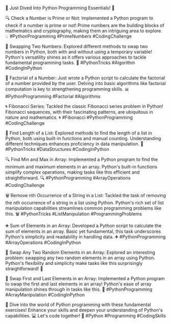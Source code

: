 🚀 Just Dived Into Python Programming Essentials! 🐍

🔍 Check a Number is Prime or Not:
Implemented a Python program to check if a number is prime or not! Prime numbers are the building blocks of mathematics and cryptography, making them an intriguing area to explore. 💡 #PythonProgramming #PrimeNumbers #CodingChallenge

🔄 Swapping Two Numbers:
Explored different methods to swap two numbers in Python, both with and without using a temporary variable! Python's versatility shines as it offers various approaches to tackle fundamental programming tasks. 🔄 #PythonTricks #Algorithm #CodingInPython

🧮 Factorial of a Number:
Just wrote a Python script to calculate the factorial of a number provided by the user. Delving into basic algorithms like factorial computation is key to strengthening programming skills. 📊 #PythonProgramming #Factorial #Algorithms

🌀 Fibonacci Series:
Tackled the classic Fibonacci series problem in Python! Fibonacci sequences, with their fascinating patterns, are ubiquitous in nature and mathematics. 🌀 #Fibonacci #PythonProgramming #CodingChallenge

📏 Find Length of a List:
Explored methods to find the length of a list in Python, both using built-in functions and manual counting. Understanding different techniques enhances proficiency in data manipulation. 📏 #PythonTricks #DataStructures #CodingInPython

🔍 Find Min and Max in Array:
Implemented a Python program to find the minimum and maximum elements in an array. Python's built-in functions simplify complex operations, making tasks like this efficient and straightforward. 🔍 #PythonProgramming #ArrayOperations #CodingChallenge

🗑️ Remove nth Occurrence of a String in a List:
Tackled the task of removing the nth occurrence of a string in a list using Python. Python's rich set of list manipulation capabilities streamlines common programming problems like this. 🗑️ #PythonTricks #ListManipulation #ProgrammingProblems

➕ Sum of Elements in an Array:
Developed a Python script to calculate the sum of elements in an array. Basic yet fundamental, this task underscores Python's simplicity and readability in handling data. ➕ #PythonProgramming #ArrayOperations #CodingInPython

🔄 Swap Any Two Random Elements in an Array:
Explored an interesting problem: swapping any two random elements in an array using Python. Python's flexibility and simplicity make tasks like this surprisingly straightforward! 🔄

🔄 Swap First and Last Elements in an Array:
Implemented a Python program to swap the first and last elements in an array! Python's ease of array manipulation shines through in tasks like this. 🔄 #PythonProgramming #ArrayManipulation #CodingInPython

🌟 Dive into the world of Python programming with these fundamental exercises! Enhance your skills and deepen your understanding of Python's capabilities. 💻 Let's code together! 🚀 #Python #Programming #CodingSkills
